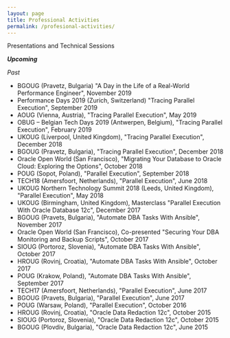 ```yaml
---
layout: page
title: Professional Activities
permalink: /profesional-activities/
---
```


Presentations and Technical Sessions

***Upcoming***

_Past_

* BGOUG (Pravetz, Bulgaria) "A Day in the Life of a Real-World Performance Engineer", November 2019<br/>
* Performance Days 2019 (Zurich, Switzerland) "Tracing Parallel Execution", September 2019<br/>
* AOUG (Vienna, Austria), "Tracing Parallel Execution", May 2019<br/>
* OBUG – Belgian Tech Days 2019 (Antwerpen, Belgium), "Tracing Parallel Execution", February 2019<br/>
* UKOUG (Liverpool, United Kingdom), "Tracing Parallel Execution", December 2018<br/>
* BGOUG (Pravetz, Bulgaria), "Tracing Parallel Execution", December 2018<br/>
* Oracle Open World (San Francisco), "Migrating Your Database to Oracle Cloud: Exploring the Options", October 2018<br/>
* POUG (Sopot, Poland), "Parallel Execution", September 2018<br/>
* TECH18 (Amersfoort, Netherlands), "Parallel Execution", June 2018<br/>
* UKOUG Northern Technology Summit 2018 (Leeds, United Kingdom), "Parallel Execution", May 2018<br/>
* UKOUG (Birmingham, United Kingdom), Masterclass "Parallel Execution With Oracle Database 12c", December 2017<br/>
* BGOUG (Pravets, Bulgaria), "Automate DBA Tasks With Ansible", November 2017<br/>
* Oracle Open World (San Francisco), Co-presented "Securing Your DBA Monitoring and Backup Scripts", October 2017<br/>
* SIOUG (Portoroz, Slovenia), "Automate DBA Tasks With Ansible", October 2017<br/>
* HROUG (Rovinj, Croatia), "Automate DBA Tasks With Ansible", October 2017<br/>
* POUG (Krakow, Poland), "Automate DBA Tasks With Ansible", September 2017<br/>
* TECH17 (Amersfoort, Netherlands), "Parallel Execution", June 2017<br/>
* BGOUG (Pravets, Bulgaria), "Parallel Execution", June 2017<br/>
* POUG (Warsaw, Poland), "Parallel Execution", October 2016<br/>
* HROUG (Rovinj, Croatia), "Oracle Data Redaction 12c", October 2015<br/>
* SIOUG (Portoroz, Slovenia), "Oracle Data Redaction 12c", October 2015<br/>
* BGOUG (Plovdiv, Bulgaria), "Oracle Data Redaction 12c", June 2015